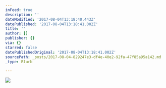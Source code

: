 ```yaml
---
inFeed: true
description: ''
dateModified: '2017-08-04T13:18:40.443Z'
datePublished: '2017-08-04T13:18:41.002Z'
title: ''
author: []
publisher: {}
via: {}
starred: false
datePublishedOriginal: '2017-08-04T13:18:41.002Z'
sourcePath: _posts/2017-08-04-829247e3-df4e-40e2-92fa-47f85a95a142.md
_type: Blurb

---
```

![](https://the-grid-user-content.s3-us-west-2.amazonaws.com/8cbe2b3c-c02e-4205-94c6-e5e626c64af3.gif)